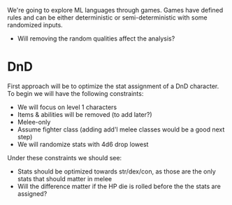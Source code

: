 We're going to explore ML languages through games.
Games have defined rules and can be either deterministic or semi-deterministic with some randomized inputs.
* Will removing the random qualities affect the analysis?

# DnD
First approach will be to optimize the stat assignment of a DnD character.
To begin we will have the following constraints:
* We will focus on level 1 characters
* Items & abilities will be removed (to add later?)
* Melee-only
* Assume fighter class (adding add'l melee classes would be a good next step)
* We will randomize stats with 4d6 drop lowest

Under these constraints we should see:
* Stats should be optimized towards str/dex/con, as those are the only stats that should matter in melee
* Will the difference matter if the HP die is rolled before the the stats are assigned?

